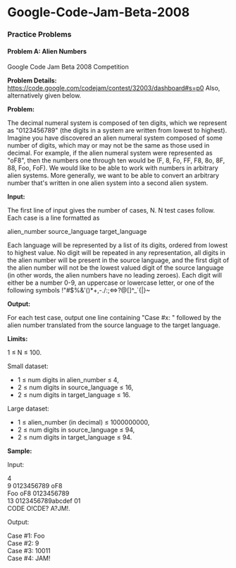 # Google-Code-Jam-Beta-2008
### Practice Problems
#### Problem A: Alien Numbers
Google Code Jam Beta 2008 Competition

**Problem Details:** https://code.google.com/codejam/contest/32003/dashboard#s=p0 Also, alternatively given below.

**Problem:**

The decimal numeral system is composed of ten digits, which we represent as "0123456789" (the digits in a system are written from lowest to highest). Imagine you have discovered an alien numeral system composed of some number of digits, which may or may not be the same as those used in decimal. For example, if the alien numeral system were represented as "oF8", then the numbers one through ten would be (F, 8, Fo, FF, F8, 8o, 8F, 88, Foo, FoF). We would like to be able to work with numbers in arbitrary alien systems. More generally, we want to be able to convert an arbitrary number that's written in one alien system into a second alien system.

**Input:**

The first line of input gives the number of cases, N. N test cases follow. Each case is a line formatted as

alien_number source_language target_language

Each language will be represented by a list of its digits, ordered from lowest to highest value. No digit will be repeated in any representation, all digits in the alien number will be present in the source language, and the first digit of the alien number will not be the lowest valued digit of the source language (in other words, the alien numbers have no leading zeroes). Each digit will either be a number 0-9, an uppercase or lowercase letter, or one of the following symbols !"#$%&'()*+,-./:;<=>?@[\]^_`{|}~

**Output:**

For each test case, output one line containing "Case #x: " followed by the alien number translated from the source language to the target language.

**Limits:**

1 ≤ N ≤ 100.

Small dataset:

* 1 ≤ num digits in alien_number ≤ 4,
* 2 ≤ num digits in source_language ≤ 16,
* 2 ≤ num digits in target_language ≤ 16.

Large dataset:

* 1 ≤ alien_number (in decimal) ≤ 1000000000,
* 2 ≤ num digits in source_language ≤ 94,
* 2 ≤ num digits in target_language ≤ 94.

**Sample:**

Input:

4  
9 0123456789 oF8  
Foo oF8 0123456789  
13 0123456789abcdef 01  
CODE O!CDE? A?JM!.

Output:

Case #1: Foo  
Case #2: 9  
Case #3: 10011  
Case #4: JAM!